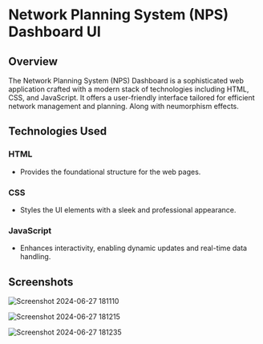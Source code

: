 # Network Planning System (NPS) Dashboard UI

## Overview
The Network Planning System (NPS) Dashboard is a sophisticated web application crafted with a modern stack of technologies including HTML, CSS, and JavaScript. It offers a user-friendly interface tailored for efficient network management and planning.
Along with neumorphism effects.

## Technologies Used
### HTML 
  - Provides the foundational structure for the web pages.

### CSS
  - Styles the UI elements with a sleek and professional appearance.

### JavaScript
  - Enhances interactivity, enabling dynamic updates and real-time data handling.

## Screenshots

![Screenshot 2024-06-27 181110](https://github.com/DJMonisha/Design-NPS/assets/132485542/016fe6a9-6708-4a4b-a286-aa112fde2e21)

![Screenshot 2024-06-27 181215](https://github.com/DJMonisha/Design-NPS/assets/132485542/cc9d79b0-7240-4291-9747-9a2674bed700)

![Screenshot 2024-06-27 181235](https://github.com/DJMonisha/Design-NPS/assets/132485542/7406a80e-e71d-4494-ad0d-3089545c09bb)






